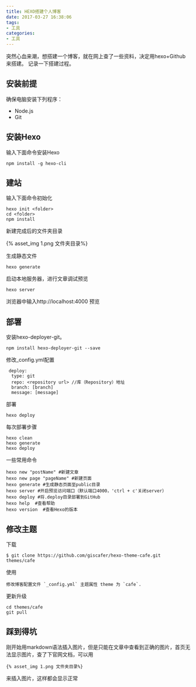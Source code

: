 ```yaml
---
title: HEXO搭建个人博客
date: 2017-03-27 16:38:06
tags: 
- 工具
categories:
- 工具
---
```

突然心血来潮，想搭建一个博客，就在网上查了一些资料，决定用hexo+Github来搭建。
记录一下搭建过程。
## 安装前提
确保电脑安装下列程序：
* Node.js
* Git

## 安装Hexo
输入下面命令安装Hexo
```
npm install -g hexo-cli
```
<!--more-->
## 建站
输入下面命令初始化

    hexo init <folder>
    cd <folder>
    npm install
新建完成后的文件夹目录

<!--![文件夹目录](1.png)-->
{% asset_img 1.png 文件夹目录%}

生成静态文件

    hexo generate

启动本地服务器，进行文章调试预览

    hexo server

浏览器中输入http://localhost:4000 预览

## 部署
安装hexo-deployer-git。

    npm install hexo-deployer-git --save

修改_config.yml配置

     deploy:
      type: git
      repo: <repository url> //库（Repository）地址
      branch: [branch]
      message: [message]

部署

    hexo deploy
每次部署步骤

    hexo clean
    hexo generate
    hexo deploy
一些常用命令

    hexo new "postName" #新建文章
    hexo new page "pageName" #新建页面
    hexo generate #生成静态页面至public目录
    hexo server #开启预览访问端口（默认端口4000，'ctrl + c'关闭server）
    hexo deploy #将.deploy目录部署到GitHub
    hexo help  #查看帮助
    hexo version  #查看Hexo的版本
## 修改主题
下载

    $ git clone https://github.com/giscafer/hexo-theme-cafe.git themes/cafe

使用

    修改博客配置文件 `_config.yml` 主题属性 theme 为 `cafe`.

更新升级

    cd themes/cafe
    git pull

## 踩到得坑

刚开始用markdown语法插入图片，但是只能在文章中查看到正确的图片，首页无法显示图片，查了下官网文档，可以用
```
{% asset_img 1.png 文件夹目录%}

```
来插入图片，这样都会显示正常